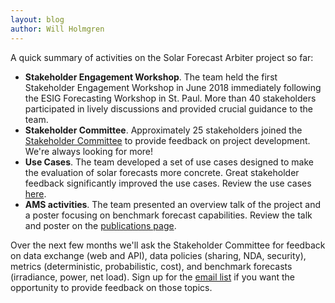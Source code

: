 ```yaml
---
layout: blog
author: Will Holmgren
---
```

A quick summary of activities on the Solar Forecast Arbiter project so far:

* **Stakeholder Engagement Workshop**. The team held the first Stakeholder Engagement Workshop in June 2018 immediately following the ESIG Forecasting Workshop in St. Paul. More than 40 stakeholders participated in lively discussions and provided crucial guidance to the team.
* **Stakeholder Committee**. Approximately 25 stakeholders joined the [Stakeholder Committee](https://solarforecastarbiter.org/stakeholdercommittee/) to provide feedback on project development. We're always looking for more!
* **Use Cases**. The team developed a set of use cases designed to make the evaluation of solar forecasts more concrete. Great stakeholder feedback significantly improved the use cases. Review the use cases [here](https://solarforecastarbiter.org/usecases/).
* **AMS activities**. The team presented an overview talk of the project and a poster focusing on benchmark forecast capabilities. Review the talk and poster on the [publications page](https://solarforecastarbiter.org/publications/).

Over the next few months we'll ask the Stakeholder Committee for feedback on data exchange (web and API), data policies (sharing, NDA, security), metrics (deterministic, probabilistic, cost), and benchmark forecasts (irradiance, power, net load). Sign up for the [email list](https://solarforecastarbiter.org/emaillist/) if you want the opportunity to provide feedback on those topics.
